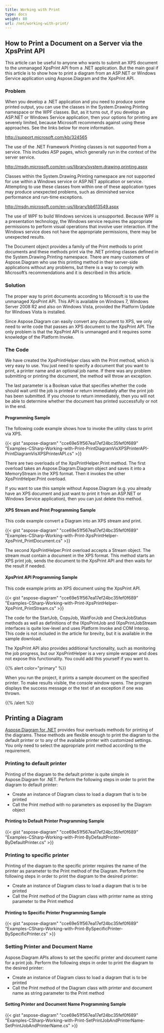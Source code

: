 ```yaml
---
title: Working with Print
type: docs
weight: 80
url: /net/working-with-print/
---
```


## **How to Print a Document on a Server via the XpsPrint API**
This article can be useful to anyone who wants to submit an XPS document to the unmanaged XpsPrint API from a .NET application. But the main goal if this article is to show how to print a diagram from an ASP.NET or Windows Service application using Aspose.Diagram and the XpsPrint API.
### **Problem**
When you develop a .NET application and you need to produce some printed output, you can use the classes in the System.Drawing.Printing namespace or the WPF classes. But, as it turns out, if you develop an ASP.NET or Windows Service application, then your options for printing are severely limited, because Microsoft recommends against using these approaches. See the links below for more information.

<http://support.microsoft.com/kb/324565>

The use of the .NET Framework Printing classes is not supported from a service. This includes ASP pages, which generally run in the context of the server service.

<http://msdn.microsoft.com/en-us/library/system.drawing.printing.aspx>

Classes within the System.Drawing.Printing namespace are not supported for use within a Windows service or ASP.NET application or service. Attempting to use these classes from within one of these application types may produce unexpected problems, such as diminished service performance and run-time exceptions.

<http://msdn.microsoft.com/en-us/library/bb613549.aspx>

The use of WPF to build Windows services is unsupported. Because WPF is a presentation technology, the Windows service requires the appropriate permissions to perform visual operations that involve user interaction. If the Windows service does not have the appropriate permissions, there may be unexpected results.

The Document object provides a family of the Print methods to print documents and these methods print via the .NET printing classes defined in the System.Drawing.Printing namespace. There are many customers of Aspose.Diagram who use this printing method in their server-side applications without any problems, but there is a way to comply with Microsoft’s recommendations and it is described in this article.
### **Solution**
The proper way to print documents according to Microsoft is to use the unmanaged XpsPrint API. This API is available on Windows 7, Windows Server 2008 R2 and also on Windows Vista, provided the Platform Update for Windows Vista is installed.

Since Aspose.Diagram can easily convert any document to XPS, we only need to write code that passes an XPS document to the XpsPrint API. The only problem is that the XpsPrint API is unmanaged and it requires some knowledge of the Platform Invoke.
### **The Code**
We have created the XpsPrintHelper class with the Print method, which is very easy to use. You just need to specify a document that you want to print, a printer name and an optional job name. If there was any problem submitting or printing the document, the method will throw an exception.

The last parameter is a Boolean value that specifies whether the code should wait until the job is printed or return immediately after the print job has been submitted. If you choose to return immediately, then you will not be able to determine whether the document has printed successfully or not in the end.
#### **Programming Sample**
The following code example shows how to invoke the utility class to print via XPS.

{{< gist "aspose-diagram" "cce69e51f567ea17ef24bc35fef0f689" "Examples-CSharp-Working-with-Print-PrintDiagramVisXPSPrinterAPI-PrintDiagramVisXPSPrinterAPI.cs" >}}


There are two overloads of the XpsPrintHelper.Print method. The first overload takes an Aspose.Diagram.Diagram object and saves it into a MemoryStream in the XPS format. Then it invokes the other XpsPrintHelper.Print overload.

If you want to use this sample without Aspose.Diagram (e.g. you already have an XPS document and just want to print it from an ASP.NET or Windows Service application), then you can just delete this method.
#### **XPS Stream and Print Programming Sample**
This code example convert a Diagram into an XPS stream and print.

{{< gist "aspose-diagram" "cce69e51f567ea17ef24bc35fef0f689" "Examples-CSharp-Working-with-Print-XpsPrintHelper-XpsPrint_PrintDocument.cs" >}}


The second XpsPrintHelper.Print overload accepts a Stream object. The stream must contain a document in the XPS format. This method starts an XPS print job, sends the document to the XpsPrint API and then waits for the result if needed.
#### **XpsPrint API Programming Sample**
This code example prints an XPS document using the XpsPrint API.

{{< gist "aspose-diagram" "cce69e51f567ea17ef24bc35fef0f689" "Examples-CSharp-Working-with-Print-XpsPrintHelper-XpsPrint_PrintStream.cs" >}}


The code for the StartJob, CopyJob, WaitForJob and CheckJobStatus methods as well as definitions of the IXpsPrintJob and IXpsPrintJobStream interfaces is quite low-level and uses Platform Invoke and COM Interop. This code is not included in the article for brevity, but it is available in the sample download.

The XpsPrint API also provides additional functionality, such as monitoring the job progress, but our XpsPrintHelper is a very simple wrapper and does not expose this functionality. You could add this yourself if you want to.

{{% alert color="primary" %}} 

When you run the project, it prints a sample document on the specified printer. To make results visible, the console window opens. The program displays the success message or the text of an exception if one was thrown.

{{% /alert %}} 
## **Printing a Diagram**
[Aspose.Diagram for .NET](http://www.aspose.com/.net/diagram-component.aspx) provides four overloads methods for printing of the diagrams. These methods are flexible enough to print the diagram to the default printer or to any of the available printer with customized settings. You only need to select the appropriate print method according to the requirement.
### **Printing to default printer**
Printing of the diagram to the default printer is quite simple in Aspose.Diagram for .NET. Perform the following steps in order to print the diagram to default printer:

- Create an instance of Diagram class to load a diagram that is to be printed
- Call the Print method with no parameters as exposed by the Diagram object
#### **Printing to Default Printer Programming Sample**
{{< gist "aspose-diagram" "cce69e51f567ea17ef24bc35fef0f689" "Examples-CSharp-Working-with-Print-ByDefaultPrinter-ByDefaultPrinter.cs" >}}
### **Printing to specific printer**
Printing of the diagram to the specific printer requires the name of the printer as parameter to the Print method of the Diagram. Perform the following steps in order to print the diagram to the desired printer:

- Create an instance of Diagram class to load a diagram that is to be printed
- Call the Print method of the Diagram class with printer name as string parameter to the Print method
#### **Printing to Specific Printer Programming Sample**
{{< gist "aspose-diagram" "cce69e51f567ea17ef24bc35fef0f689" "Examples-CSharp-Working-with-Print-BySpecificPrinter-BySpecificPrinter.cs" >}}
### **Setting Printer and Document Name**
Aspose.Diagram APIs allows to set the specific printer and document name for a print job. Perform the following steps in order to print the diagram to the desired printer:

- Create an instance of Diagram class to load a diagram that is to be printed
- Call the Print method of the Diagram class with printer and document name as string parameter to the Print method
#### **Setting Printer and Document Name Programming Sample**
{{< gist "aspose-diagram" "cce69e51f567ea17ef24bc35fef0f689" "Examples-CSharp-Working-with-Print-SetPrintJobAndPrinterName-SetPrintJobAndPrinterName.cs" >}}
